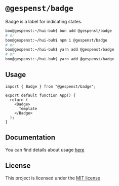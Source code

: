# `@gespenst/badge`

Badge is a label for indicating states.

```sh
boo@gespenst:~/hui-buh$ bun add @gespenst/badge
# or
boo@gespenst:~/hui-buh$ npm i @gespenst/badge
# or
boo@gespenst:~/hui-buh$ yarn add @gespenst/badge
# or
boo@gespenst:~/hui-buh$ yarn add @gespenst/badge
```

## Usage

```tsx
import { Badge } from "@gespenst/badge";

export default function App() {
  return (
    <Badge>
      Template
    </Badge>
  );
}
```

## Documentation

You can find details about usage
[here](https://docs-placeholder/docs/components/badge)

## License

This project is licensed under the
[MIT license](https://opensource.org/license/mit)
